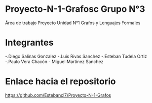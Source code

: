 # Proyecto-N-1-Grafosc Grupo N°3

Área de trabajo Proyecto Unidad N°1 Grafos y Lenguajes Formales

# Integrantes

-.Diego Salinas Gonzalez
-.Luis Rivas Sanchez
-.Esteban Tudela Ortiz
-.Paulo Vera Chacón 
-.Miguel Martinez Sanchez



# Enlace hacia el repositorio

https://github.com/Estebancl7/Proyecto-N-1-Grafos


